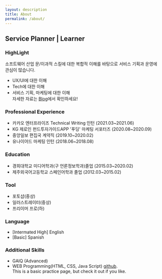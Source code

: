 ```yaml
---
layout: description
title: About
permalink: /about/
---
```


## Service Planner | Learner

### HighLight
소프트웨어 산업 문/이과적 스킬에 대한 복합적 이해를 바탕으로 서비스 기획과 운영에 관심이 많습니다.
* UX/UI에 대한 이해
* Tech에 대한 이해
* 서비스 기획, 마케팅에 대한 이해  
자세한 자료는 [Blog](/blog/)에서 확인하세요!

### Professional Experience
* 카카오 엔터프라이즈 Technical Writing 인턴 (2021.03~2021.06)
* KG 제로인 펀드투자가이드APP '푸딩' 마케팅 서포터즈 (2020.08~2020.09)
* 중앙일보 편집국 계약직 (2019.10~2020.02)
* 유나이어드 마케팅 인턴 (2018.06~2018.08)

### Education
* 경희대학교 미디어학과(구 언론정보학과)졸업 (2015.03~2020.02)
* 제주외국어고등학교 스페인어학과 졸업 (2012.03~2015.02)

### Tool
* 포토샵(중상)
* 일러스트레이터(중상)
* 프리이머 프로(하)

### Language
* [Intermated High] English
* [Basic] Spanish

### Additional Skills
* GAIQ (Advanced)
* WEB Programming(HTML, CSS, Java Script)
    [github](https://github.com/oetheera).  
    This is a basic practice page, but check it out if you like.
